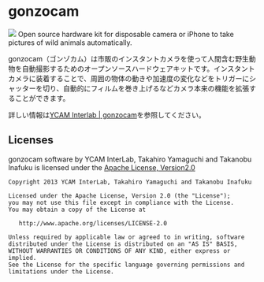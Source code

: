 # gonzocam

![](http://interlab.ycam.jp/wp-content/uploads/2013/09/DSC_9136-1.jpg)
Open source hardware kit for disposable camera or iPhone to take pictures of wild animals automatically.

gonzocam（ゴンゾカム）は市販のインスタントカメラを使って人間含む野生動物を自動撮影するためのオープンソースハードウェアキットです。インスタントカメラに装着することで、周囲の物体の動きや加速度の変化などをトリガーにシャッターを切り、自動的にフィルムを巻き上げるなどカメラ本来の機能を拡張することができます。

詳しい情報は[YCAM Interlab | gonzocam](http://interlab.ycam.jp/projects/gonzocam)を参照してください。



## Licenses

gonzocam software by YCAM InterLab, Takahiro Yamaguchi and Takanobu Inafuku is licensed under the [Apache License, Version2.0](http://www.apache.org/licenses/LICENSE-2.0.html)

    Copyright 2013 YCAM InterLab, Takahiro Yamaguchi and Takanobu Inafuku

    Licensed under the Apache License, Version 2.0 (the "License");
    you may not use this file except in compliance with the License.
    You may obtain a copy of the License at

       http://www.apache.org/licenses/LICENSE-2.0

    Unless required by applicable law or agreed to in writing, software
    distributed under the License is distributed on an "AS IS" BASIS,
    WITHOUT WARRANTIES OR CONDITIONS OF ANY KIND, either express or implied.
    See the License for the specific language governing permissions and
    limitations under the License.

